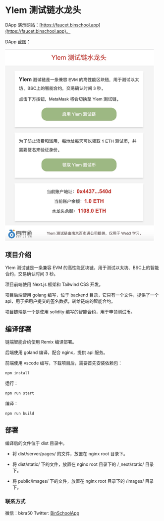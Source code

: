 # Ylem 测试链水龙头

DApp 演示网站：[https://faucet.binschool.app](https://faucet.binschool.app)。

DApp 截图：

 <img src="./public/images/faucet.png" align="center" style="width: 480px; height: auto;"/> 


## 项目介绍
Ylem 测试链是一条兼容 EVM 的高性能区块链，用于测试以太坊、BSC上的智能合约，交易确认时间 3 秒。

项目前端使用 Next.js 框架和 Tailwind CSS 开发。

项目后端使用 golang 编写，位于 backend 目录，它只有一个文件，提供了一个 api，用于把用户提交的签名数据，转给链端的智能合约。

项目链端是一个是使用 solidity 编写的智能合约，用于申领测试币。

## 编译部署
链端智能合约使用 Remix 编译部署。

后端使用 goland 编译，配合 nginx，提供 api 服务。

前端使用 vscode 编写，下载项目后，需要首先安装依赖包：

```bash
npm install
```

运行：

```bash
npm run start
```

编译：

```bash
npm run build
```

## 部署

编译后的文件位于 dist 目录中。

- 将 dist/server/pages/ 的文件，放置在 nginx root 目录下。

- 将 dist/static/ 下的文件，放置在 nginx root 目录下的 /_next/static/ 目录下。

- 将 public/images/ 下的文件，放置在 nginx root 目录下的 /images/ 目录下。


### 联系方式
微信：bkra50  Twitter: [BinSchoolApp](https://twitter.com/BinSchoolApp)